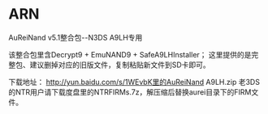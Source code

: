# ARN
AuReiNand v5.1整合包--N3DS A9LH专用


该整合包里含Decrypt9 + EmuNAND9 + SafeA9LHInstaller；
这里提供的是完整包、建议删掉对应的旧版文件，复制粘贴新文件到SD卡即可。


下载地址：
http://yun.baidu.com/s/1WEvbK里的AuReiNand A9LH.zip 
老3DS的NTR用户请下载度盘里的NTRFIRMs.7z，解压缩后替换aurei目录下的FIRM文件。


